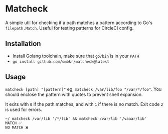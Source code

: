 # Matcheck

A simple util for checking if a path matches a pattern according to Go's `filepath.Match`. Useful for testing patterns
for CircleCI config.

## Installation

* Install Golang toolchain, make sure that `go/bin` is in your `PATH`
* `go install github.com/smbkr/matcheck@latest`


## Usage

`matcheck [path] "[pattern]"` eg, `matcheck /var/lib/foo "/var/*/foo"`. You should enclose the pattern with quotes to
prevent shell expansion.

It exits with `0` if the path matches, and with `1` if there is no match. Exit code `2` is used for errors.

```
~/ matcheck /var/lib '/*/lib' && matcheck /var/lib '/vaaar/lib'
MATCH ✅
NO MATCH ❌
``` 
